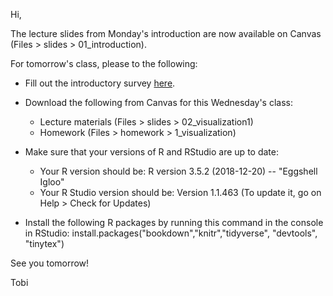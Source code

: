 Hi, 

The lecture slides from Monday's introduction are now available on Canvas (Files > slides > 01_introduction). 

For tomorrow's class, please to the following: 

- Fill out the introductory survey [here](https://goo.gl/forms/oTGiEf7eeT7LC4og2).

- Download the following from Canvas for this Wednesday's class: 
	+ Lecture materials (Files > slides > 02_visualization1)
	+ Homework (Files > homework > 1_visualization)

- Make sure that your versions of R and RStudio are up to date: 
	+ Your R version should be: R version 3.5.2 (2018-12-20) -- "Eggshell Igloo"
	+ Your R Studio version should be: Version 1.1.463 (To update it, go on Help > Check for Updates)

- Install the following R packages  by running this command in the console in RStudio: install.packages("bookdown","knitr","tidyverse", "devtools", "tinytex")

See you tomorrow! 

Tobi 
